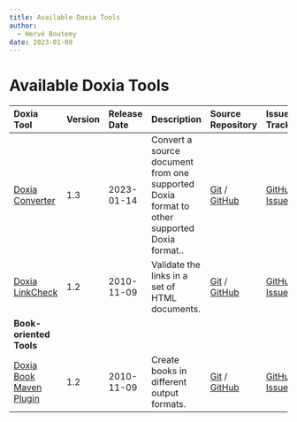 ```yaml
---
title: Available Doxia Tools
author: 
  - Hervé Boutemy
date: 2023-01-08
---
```


<!-- Licensed to the Apache Software Foundation (ASF) under one-->
<!-- or more contributor license agreements.  See the NOTICE file-->
<!-- distributed with this work for additional information-->
<!-- regarding copyright ownership.  The ASF licenses this file-->
<!-- to you under the Apache License, Version 2.0 (the-->
<!-- "License"); you may not use this file except in compliance-->
<!-- with the License.  You may obtain a copy of the License at-->
<!---->
<!--   http://www.apache.org/licenses/LICENSE-2.0-->
<!---->
<!-- Unless required by applicable law or agreed to in writing,-->
<!-- software distributed under the License is distributed on an-->
<!-- "AS IS" BASIS, WITHOUT WARRANTIES OR CONDITIONS OF ANY-->
<!-- KIND, either express or implied.  See the License for the-->
<!-- specific language governing permissions and limitations-->
<!-- under the License.-->
<!-- NOTE: For help with the syntax of this file, see:-->
<!-- https://maven.apache.org/doxia/references/apt-format.html-->
# Available Doxia Tools

|**Doxia Tool**|**Version**|**Release Date**|**Description**|**Source Repository**|**Issue Tracking**|
|:---|:---|:---|:---|:---|:---|
|[ Doxia Converter](./doxia-converter/)|1\.3|2023\-01\-14|Convert a source document from one supported Doxia format to other supported Doxia format\.\.|[Git](https://gitbox.apache.org/repos/asf/maven-doxia-converter.git) / [GitHub](https://github.com/apache/maven-doxia-converter/)|[GitHub Issues](https://github.com/apache/maven-doxia-converter/issues) |
|[ Doxia LinkCheck](./doxia-linkcheck/)|1\.2|2010\-11\-09|Validate the links in a set of HTML documents\.|[Git](https://gitbox.apache.org/repos/asf/maven-doxia-linkcheck.git) / [GitHub](https://github.com/apache/maven-doxia-linkcheck/)|[GitHub Issues](https://github.com/apache/maven-doxia-linkcheck/issues)|
|**Book\-oriented Tools**||||||
|[ Doxia Book Maven Plugin](./doxia-book-maven-plugin/)|1\.2|2010\-11\-09|Create books in different output formats\.|[Git](https://gitbox.apache.org/repos/asf/maven-doxia-book-maven-plugin.git) / [GitHub](https://github.com/apache/maven-doxia-book-maven-plugin/)| [GitHub Issues](https://github.com/apache/maven-doxia-book-maven-plugin/issues)|
